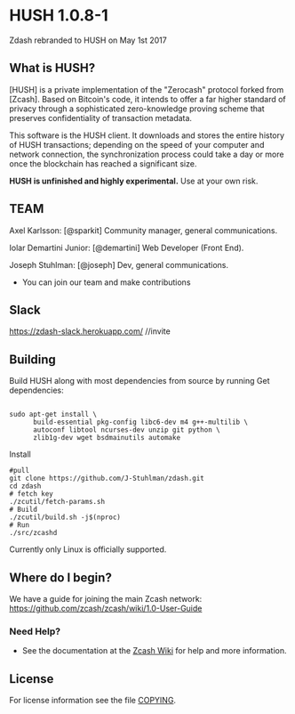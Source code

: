 HUSH 1.0.8-1
=============

Zdash rebranded to HUSH on May 1st 2017

What is HUSH?
--------------

[HUSH] is a private implementation of the "Zerocash" protocol forked from [Zcash].
Based on Bitcoin's code, it intends to offer a far higher standard of privacy
through a sophisticated zero-knowledge proving scheme that preserves
confidentiality of transaction metadata. 

This software is the HUSH client. It downloads and stores the entire history
of HUSH transactions; depending on the speed of your computer and network
connection, the synchronization process could take a day or more once the
blockchain has reached a significant size.


**HUSH is unfinished and highly experimental.** Use at your own risk.

TEAM
----

Axel Karlsson: [@sparkit] Community manager, general communications.

Iolar Demartini Junior: [@demartini] Web Developer (Front End).

Joseph Stuhlman: [@joseph] Dev, general communications. 


* You can join our team and make contributions

Slack
-----
https://zdash-slack.herokuapp.com/ //invite


Building
--------

Build HUSH along with most dependencies from source by running
Get dependencies:
```{r, engine='bash'}

sudo apt-get install \
      build-essential pkg-config libc6-dev m4 g++-multilib \
      autoconf libtool ncurses-dev unzip git python \
      zlib1g-dev wget bsdmainutils automake
```

Install
```{r, engine='bash'}
#pull
git clone https://github.com/J-Stuhlman/zdash.git
cd zdash
# fetch key
./zcutil/fetch-params.sh
# Build
./zcutil/build.sh -j$(nproc)
# Run
./src/zcashd
```


Currently only Linux is officially supported.

Where do I begin?
-----------------
We have a guide for joining the main Zcash network:
https://github.com/zcash/zcash/wiki/1.0-User-Guide

### Need Help?

* See the documentation at the [Zcash Wiki](https://github.com/zcash/zcash/wiki)
  for help and more information.


License
-------

For license information see the file [COPYING](COPYING).
